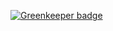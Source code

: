 

[![Greenkeeper badge](https://badges.greenkeeper.io/iamchriswick/FacebookDeal-Theme.svg)](https://greenkeeper.io/)